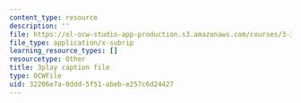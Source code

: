 ```yaml
---
content_type: resource
description: ''
file: https://ol-ocw-studio-app-production.s3.amazonaws.com/courses/3-320-atomistic-computer-modeling-of-materials-sma-5107-spring-2005/32206e7a0ddd5f51abebe257c6d24427_qOTTNo9iXJc.vtt
file_type: application/x-subrip
learning_resource_types: []
resourcetype: Other
title: 3play caption file
type: OCWFile
uid: 32206e7a-0ddd-5f51-abeb-e257c6d24427
---
```

